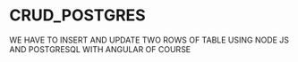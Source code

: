 # CRUD_POSTGRES
WE HAVE TO INSERT AND UPDATE TWO ROWS OF TABLE USING NODE JS AND POSTGRESQL WITH ANGULAR OF COURSE
